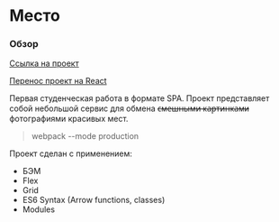 # Место

### Обзор

[Ссылка на проект](https://posmotrina.site/mesto/)

[Перенос проект на React](https://github.com/fl0ppat/mesto-react)

Первая студенческая работа в формате SPA. Проект представляет собой небольшой сервис для обмена ~~с̶м̶е̶ш̶н̶ы̶м̶и̶ ̶к̶а̶р̶т̶и̶н̶к̶а̶м̶и~~ фотографиями красивых мест.

> webpack --mode production

Проект сделан с применением:

- БЭМ
- Flex
- Grid
- ES6 Syntax (Arrow functions, classes)
- Modules
